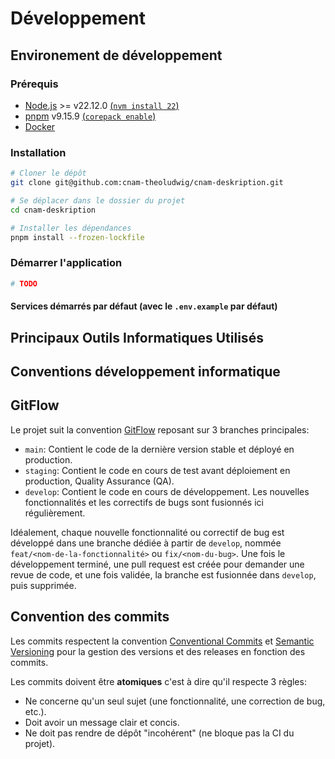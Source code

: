 # Développement

## Environement de développement

### Prérequis

- [Node.js](https://nodejs.org/) >= v22.12.0 [(`nvm install 22`)](https://nvm.sh)
- [pnpm](https://pnpm.io/) v9.15.9 [(`corepack enable`)](https://nodejs.org/docs/latest-v22.x/api/corepack.html)
- [Docker](https://www.docker.com/)

### Installation

```sh
# Cloner le dépôt
git clone git@github.com:cnam-theoludwig/cnam-deskription.git

# Se déplacer dans le dossier du projet
cd cnam-deskription

# Installer les dépendances
pnpm install --frozen-lockfile
```

### Démarrer l'application

```sh
# TODO
```

#### Services démarrés par défaut (avec le `.env.example` par défaut)

<!-- - [`apps/api`](../apps/api): <http://localhost:7500>
- [`apps/website`](../apps/website): <http://localhost:7000> (application principale) -->

## Principaux Outils Informatiques Utilisés

## Conventions développement informatique

## GitFlow

Le projet suit la convention [GitFlow](https://nvie.com/posts/a-successful-git-branching-model/) reposant sur 3 branches principales:

- `main`: Contient le code de la dernière version stable et déployé en production.
- `staging`: Contient le code en cours de test avant déploiement en production, Quality Assurance (QA).
- `develop`: Contient le code en cours de développement. Les nouvelles fonctionnalités et les correctifs de bugs sont fusionnés ici régulièrement.

Idéalement, chaque nouvelle fonctionnalité ou correctif de bug est développé dans une branche dédiée à partir de `develop`, nommée `feat/<nom-de-la-fonctionnalité>` ou `fix/<nom-du-bug>`. Une fois le développement terminé, une pull request est créée pour demander une revue de code, et une fois validée, la branche est fusionnée dans `develop`, puis supprimée.

## Convention des commits

Les commits respectent la convention [Conventional Commits](https://www.conventionalcommits.org/) et [Semantic Versioning](https://semver.org/) pour la gestion des versions et des releases en fonction des commits.

Les commits doivent être **atomiques** c'est à dire qu'il respecte 3 règles:

- Ne concerne qu'un seul sujet (une fonctionnalité, une correction de bug, etc.).
- Doit avoir un message clair et concis.
- Ne doit pas rendre de dépôt "incohérent" (ne bloque pas la CI du projet).
